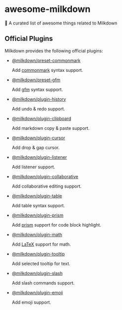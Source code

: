 # awesome-milkdown
🍼 A curated list of awesome things related to Milkdown

## Official Plugins

Milkdown provides the following official plugins:
-   [@milkdown/preset-commonmark](https://www.npmjs.com/package/@milkdown/preset-commonmark)

    Add [commonmark](https://commonmark.org/) syntax support.

-   [@milkdown/preset-gfm](https://www.npmjs.com/package/@milkdown/preset-gfm)

    Add [gfm](https://github.github.com/gfm/) syntax support.

-   [@milkdown/plugin-history](https://www.npmjs.com/package/@milkdown/plugin-history)

    Add undo & redo support.
    
-   [@milkdown/plugin-clipboard](https://www.npmjs.com/package/@milkdown/plugin-clipboard)

    Add markdown copy & paste support.

-   [@milkdown/plugin-cursor](https://www.npmjs.com/package/@milkdown/plugin-cursor)

    Add drop & gap cursor.

-   [@milkdown/plugin-listener](https://www.npmjs.com/package/@milkdown/plugin-listener)

    Add listener support.

-   [@milkdown/plugin-collaborative](https://www.npmjs.com/package/@milkdown/plugin-collaborative)

    Add collaborative editing support.

-   [@milkdown/plugin-table](https://www.npmjs.com/package/@milkdown/plugin-table)

    Add table syntax support.

-   [@milkdown/plugin-prism](https://www.npmjs.com/package/@milkdown/plugin-prism)

    Add [prism](https://prismjs.com/) support for code block highlight.

-   [@milkdown/plugin-math](https://www.npmjs.com/package/@milkdown/plugin-math)

    Add [LaTeX](https://en.wikipedia.org/wiki/LaTeX) support for math.

-   [@milkdown/plugin-tooltip](https://www.npmjs.com/package/@milkdown/plugin-tooltip)

    Add selected tooltip for text.

-   [@milkdown/plugin-slash](https://www.npmjs.com/package/@milkdown/plugin-slash)

    Add slash commands support.
    
-   [@milkdown/plugin-emoji](https://www.npmjs.com/package/@milkdown/plugin-emoji)

    Add emoji support.
